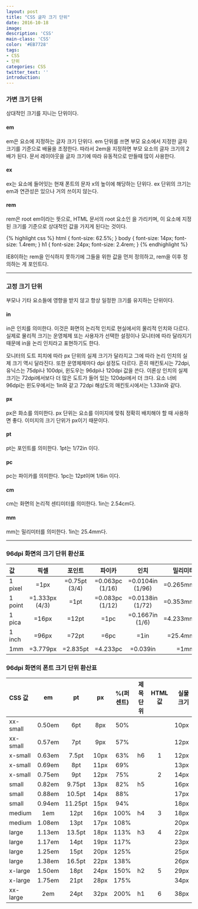 ```yaml
---
layout: post
title: "CSS 글자 크기 단위"
date: 2016-10-18
image: 
description: 'CSS'
main-class: 'CSS'
color: '#EB7728'
tags:
- CSS
- 단위
categories: CSS
twitter_text: ''
introduction: 
---
```


### 가변 크기 단위

상대적인 크기를 지니는 단위이다.

#### em

em은 요소에 지정하는 글자 크기 단위다. em 단위를 쓰면 부모 요소에서 지정한 글자 크기를 기준으로 배율을 조정한다. 따라서 2em을 지정하면 부모 요소의 글자 크기의 2배가 된다. 문서 레이아웃을 글자 크기에 따라 유동적으로 만들때 많이 사용한다.

#### ex

ex는 요소에 들어잇는 현재 폰트의 문자 x의 높이에 해당하는 단위다. ex 단위의 크기는 em과 연관성은 있으나 거의 쓰이지 않는다.

#### rem

rem은 root em이라는 뜻으로, HTML 문서의 root 요소인 <html>을 가리키며, 이 요소에 지정된 크기를 기준으로 상대적인 값을 가지게 된다는 것이다.

{% highlight css %}
html { font-size: 62.5%; } 
body { font-size: 14px; font-size: 1.4rem; } 
h1   { font-size: 24px; font-size: 2.4rem; } 
{% endhighlight %}

IE8이하는 rem을 인식하지 못하기에 그들을 위한 값을 먼저 정의하고, rem을 이후 정의하는 게 포인트다.

---

### 고정 크기 단위

부모나 기타 요소들에 영향을 받지 않고 항상 일정한 크기를 유지하는 단위이다.

#### in

in은 인치를 의미한다. 이것은 화면의 논리적 인치로 현실에서의 물리적 인치와 다르다. 실제로 물리적 크기는 운영체제 또는 사용자가 선택한 설정이나 모니터에 따라 달라지기 때문에 in을 논리 인치라고 표현하기도 한다.

모니터의 도트 피치에 따라 px 단위의 실제 크기가 달라지고 그에 따라 논리 인치의 실제 크기 역시 달라진다. 또한 운영체제마다 dpi 설정도 다르다. 흔히 매킨토시는 72dpi, 유닉스는 75dpi나 100dpi, 윈도우는 96dpi나 120dpi 값을 쓴다. 이론상 인치의 실제크기는 72dpi에서보다 더 많은 도트가 들어 있는 120dpi에서 더 크다. 요소 너비 96dpi는 윈도우에서는 1in와 같고 72dpi 해상도의 매킨토시에서는 1.33in와 같다.

#### px

px은 화소를 의미한다. px 단위는 요소를 이미지에 맞춰 정확히 배치해야 할 때 사용하면 좋다. 이미지의 크기 단위가 px이기 때문이다.

#### pt

pt는 포인트를 의미한다. 1pt는 1/72in 이다.

#### pc

pc는 파이카를 의미한다. 1pc는 12pt이며 1/6in 이다.

#### cm

cm는 화면의 논리적 센티미터를 의미한다. 1in는 2.54cm다.

#### mm

mm는 밀리미터를 의미한다. 1in는 25.4mm다.

---

### 96dpi 화면의 크기 단위 환산표

| 값 | 픽셀 | 포인트 | 파이카 | 인치 | 밀리미터 |
|:--- |:---:|:---:|:---:|:---:|---:|
| 1 pixel | =1px | =0.75pt (3/4) | =0.063pc (1/16) | =0.0104in (1/96) | =0.265mm |
| 1 point | =1.333px (4/3) | =1pt | =0.083pc (1/12) | =0.0138in (1/72) | =0.353mm |
| 1 pica | =16px | =12pt | =1pc | =0.1667in (1/6) | =4.233mm |
| 1 inch | =96px | =72pt | =6pc | =1in | =25.4mm |
| 1mm | =3.779px | =2.835pt | =4.233pc | =0.039in | =1mm |

### 96dpi 화면의 폰트 크기 단위 환산표

| CSS 값 | em | pt | px | %(퍼센트) | 제목단위 | HTML 값 | 실물 크기 |
|:--- |:---:|:---:|:---:|:---:|:---:|:---:|---:|
| xx-small | 0.50em | 6pt | 8px | 50% | | | 10px |
| xx-small | 0.57em | 7pt | 9px | 57% | | | 12px |
| x-small | 0.63em | 7.5pt | 10px | 63% | h6 | 1 | 12px |
| x-small | 0.69em | 8pt | 11px | 69% | | | 13px |
| x-small | 0.75em | 9pt | 12px | 75% | | 2 | 14px |
| small | 0.82em | 9.75pt | 13px | 82% | h5 | | 16px |
| small | 0.88em | 10.5pt | 14px | 88% | | | 17px |
| small | 0.94em | 11.25pt | 15px | 94% | | | 18px |
| medium | 1em | 12pt | 16px | 100% | h4 | 3 | 18px |
| medium | 1.08em | 13pt | 17px | 108% | | | 20px |
| large | 1.13em | 13.5pt | 18px | 113% | h3 | 4 | 22px |
| large | 1.17em | 14pt | 19px | 117% | | | 23px |
| large | 1.25em | 15pt | 20px | 125% | | | 25px |
| large | 1.38em | 16.5pt | 22px | 138% | | | 26px |
| x-large | 1.50em | 18pt | 24px | 150% | h2 | 5 | 29px |
| x-large | 1.75em | 21pt | 28px | 175% | | | 34px |
| xx-large | 2em | 24pt | 32px | 200% | h1 | 6 | 38px |
